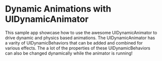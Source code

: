 # Dynamic Animations with UIDynamicAnimator

This sample app showcase how to use the awesome UIDynamicAnimator to drive dynamic and physics based animations.
The UIDynamicAnimator has a varity of UIDynamicBehaviors that can be added and combined for various effects. The a lot of the properties of these UIDynamicBehaviors can also be changed dynamically while the animator is running!
